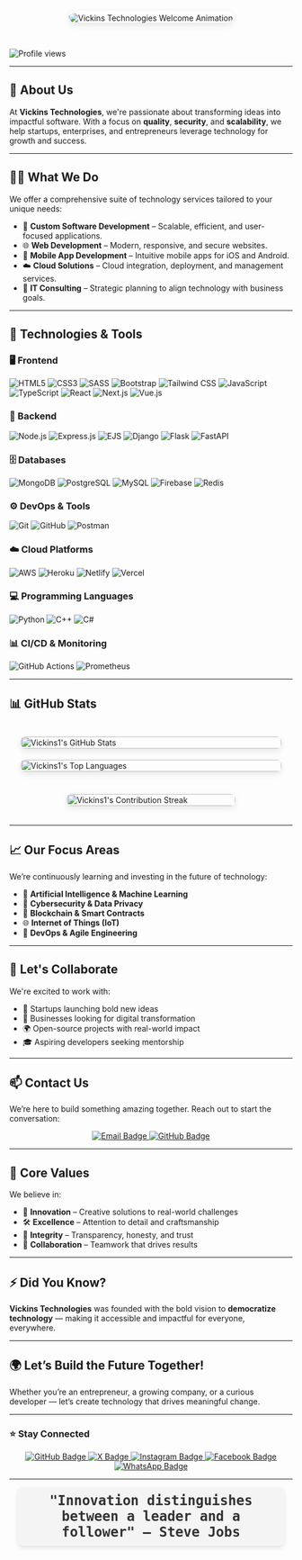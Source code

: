 <div style="display: flex; justify-content: center; align-items: center; padding: 2rem;">
  <img 
    src="https://readme-typing-svg.demolab.com?font=Fira+Code&size=26&pause=1000&center=true&vCenter=true&width=700&lines=GREETINGS!%20WELCOME%20TO%20VICKINS%20TECHNOLOGIES." 
    alt="Vickins Technologies Welcome Animation" 
    style="max-width: 100%; height: auto; margin-top: 10px; padding-top: 5px; box-shadow: 0 4px 12px rgba(0, 0, 0, 0.1); border-radius: 12px; transition: transform 0.5s ease-in-out;"
    onmouseover="this.style.transform='scale(1.05)'" 
    onmouseout="this.style.transform='scale(1)'"
  />
</div>

![Profile views](https://komarev.com/ghpvc/?username=vickins1)

---

## 🌟 About Us

At **Vickins Technologies**, we're passionate about transforming ideas into impactful software. With a focus on **quality**, **security**, and **scalability**, we help startups, enterprises, and entrepreneurs leverage technology for growth and success.

---

## 👨‍💻 What We Do

We offer a comprehensive suite of technology services tailored to your unique needs:

- 🔧 **Custom Software Development** – Scalable, efficient, and user-focused applications.
- 🌐 **Web Development** – Modern, responsive, and secure websites.
- 📱 **Mobile App Development** – Intuitive mobile apps for iOS and Android.
- ☁️ **Cloud Solutions** – Cloud integration, deployment, and management services.
- 🧠 **IT Consulting** – Strategic planning to align technology with business goals.

---

## 🚀 Technologies & Tools

### 🖥️ Frontend
![HTML5](https://img.shields.io/badge/HTML5-E34F26?style=for-the-badge&logo=html5&logoColor=white)
![CSS3](https://img.shields.io/badge/CSS3-1572B6?style=for-the-badge&logo=css3&logoColor=white)
![SASS](https://img.shields.io/badge/SASS-CC6699?style=for-the-badge&logo=sass&logoColor=white)
![Bootstrap](https://img.shields.io/badge/Bootstrap-563D7C?style=for-the-badge&logo=bootstrap&logoColor=white)
![Tailwind CSS](https://img.shields.io/badge/TailwindCSS-38B2AC?style=for-the-badge&logo=tailwind-css&logoColor=white)
![JavaScript](https://img.shields.io/badge/JavaScript-F7DF1E?style=for-the-badge&logo=javascript&logoColor=black)
![TypeScript](https://img.shields.io/badge/TypeScript-3178C6?style=for-the-badge&logo=typescript&logoColor=white)
![React](https://img.shields.io/badge/React-20232A?style=for-the-badge&logo=react&logoColor=61DAFB)
![Next.js](https://img.shields.io/badge/Next.js-000000?style=for-the-badge&logo=nextdotjs&logoColor=white)
![Vue.js](https://img.shields.io/badge/Vue.js-4FC08D?style=for-the-badge&logo=vue.js&logoColor=white)

### 🧰 Backend
![Node.js](https://img.shields.io/badge/Node.js-339933?style=for-the-badge&logo=nodedotjs&logoColor=white)
![Express.js](https://img.shields.io/badge/Express.js-000000?style=for-the-badge&logo=express&logoColor=white)
![EJS](https://img.shields.io/badge/EJS-3178C6?style=for-the-badge&logo=ejs&logoColor=white)
![Django](https://img.shields.io/badge/Django-092E20?style=for-the-badge&logo=django&logoColor=white)
![Flask](https://img.shields.io/badge/Flask-000000?style=for-the-badge&logo=flask&logoColor=white)
![FastAPI](https://img.shields.io/badge/FastAPI-009688?style=for-the-badge&logo=fastapi&logoColor=white)

### 🗄️ Databases
![MongoDB](https://img.shields.io/badge/MongoDB-4EA94B?style=for-the-badge&logo=mongodb&logoColor=white)
![PostgreSQL](https://img.shields.io/badge/PostgreSQL-316192?style=for-the-badge&logo=postgresql&logoColor=white)
![MySQL](https://img.shields.io/badge/MySQL-4479A1?style=for-the-badge&logo=mysql&logoColor=white)
![Firebase](https://img.shields.io/badge/Firebase-FFCA28?style=for-the-badge&logo=firebase&logoColor=black)
![Redis](https://img.shields.io/badge/Redis-DC382D?style=for-the-badge&logo=redis&logoColor=white)

### ⚙️ DevOps & Tools
![Git](https://img.shields.io/badge/Git-F05032?style=for-the-badge&logo=git&logoColor=white)
![GitHub](https://img.shields.io/badge/GitHub-181717?style=for-the-badge&logo=github&logoColor=white)
![Postman](https://img.shields.io/badge/Postman-FF6C37?style=for-the-badge&logo=postman&logoColor=white)

### ☁️ Cloud Platforms
![AWS](https://img.shields.io/badge/AWS-232F3E?style=for-the-badge&logo=amazon-aws&logoColor=white)
![Heroku](https://img.shields.io/badge/Heroku-430098?style=for-the-badge&logo=heroku&logoColor=white)
![Netlify](https://img.shields.io/badge/Netlify-00C7B7?style=for-the-badge&logo=netlify&logoColor=white)
![Vercel](https://img.shields.io/badge/Vercel-000000?style=for-the-badge&logo=vercel&logoColor=white)

### 💻 Programming Languages
![Python](https://img.shields.io/badge/Python-3776AB?style=for-the-badge&logo=python&logoColor=white)
![C++](https://img.shields.io/badge/C++-00599C?style=for-the-badge&logo=c%2b%2b&logoColor=white)
![C#](https://img.shields.io/badge/C%23-239120?style=for-the-badge&logo=c-sharp&logoColor=white)

### 📊 CI/CD & Monitoring
![GitHub Actions](https://img.shields.io/badge/GitHub%20Actions-2088FF?style=for-the-badge&logo=github-actions&logoColor=white)
![Prometheus](https://img.shields.io/badge/Prometheus-E6522C?style=for-the-badge&logo=prometheus&logoColor=white)

---


## 📊 GitHub Stats

<div style="display: flex; flex-wrap: wrap; justify-content: center; align-items: center; gap: 20px; padding: 20px;">
  <div style="flex: 1; max-width: 500px; min-width: 300px;">
    <img src="https://github-readme-stats.vercel.app/api?username=Vickins1&show_icons=true&theme=vue-dark&hide_border=true&count_private=true&title_color=38B2AC&text_color=FFFFFF&icon_color=61DAFB" alt="Vickins1's GitHub Stats" style="width: 100%; height: auto; border-radius: 8px; box-shadow: 0 4px 12px rgba(0, 0, 0, 0.1);" />
  </div>
  <div style="flex: 1; max-width: 500px; min-width: 300px;">
    <img src="https://github-readme-stats.vercel.app/api/top-langs/?username=Vickins1&layout=compact&theme=vue-dark&hide_border=true&title_color=38B2AC&text_color=FFFFFF&icon_color=61DAFB" alt="Vickins1's Top Languages" style="width: 100%; height: auto; border-radius: 8px; box-shadow: 0 4px 12px rgba(0, 0, 0, 0.1);" />
  </div>
</div>

<div style="display: flex; justify-content: center; padding: 20px;">
  <div style="max-width: 500px; min-width: 300px;">
    <img src="https://github-readme-streak-stats.herokuapp.com/?user=Vickins1&theme=vue-dark&hide_border=true&background=1A2525&stroke=38B2AC&ring=61DAFB&fire=61DAFB&currStreakNum=FFFFFF&sideNums=FFFFFF&currStreakLabel=38B2AC&sideLabels=FFFFFF" alt="Vickins1's Contribution Streak" style="width: 100%; height: auto; border-radius: 8px; box-shadow: 0 4px 12px rgba(0, 0, 0, 0.1);" />
  </div>
</div>

---

## 📈 Our Focus Areas

We’re continuously learning and investing in the future of technology:

- 🤖 **Artificial Intelligence & Machine Learning**
- 🔐 **Cybersecurity & Data Privacy**
- 🔗 **Blockchain & Smart Contracts**
- 🌐 **Internet of Things (IoT)**
- 🚀 **DevOps & Agile Engineering**

---

## 🤝 Let's Collaborate

We're excited to work with:

- 🚀 Startups launching bold new ideas  
- 🏢 Businesses looking for digital transformation  
- 🌍 Open-source projects with real-world impact  
- 🎓 Aspiring developers seeking mentorship  

---

## 📫 Contact Us

We’re here to build something amazing together. Reach out to start the conversation:

<p align="center">
  <a href="mailto:vickinstechnologies@gmail.com">
    <img src="https://img.shields.io/badge/Email-vickinstechnologies@gmail.com-D14836?style=for-the-badge&logo=gmail&logoColor=white" alt="Email Badge" />
  </a>
  <a href="https://github.com/Vickins1">
    <img src="https://img.shields.io/badge/GitHub-@Vickins1-181717?style=for-the-badge&logo=github&logoColor=white" alt="GitHub Badge" />
  </a>
</p>

---

## 🔑 Core Values

We believe in:

- 🌟 **Innovation** – Creative solutions to real-world challenges  
- 🛠 **Excellence** – Attention to detail and craftsmanship  
- 🤝 **Integrity** – Transparency, honesty, and trust  
- 👥 **Collaboration** – Teamwork that drives results  

---

## ⚡ Did You Know?

**Vickins Technologies** was founded with the bold vision to **democratize technology** — making it accessible and impactful for everyone, everywhere.

---

## 🌍 Let’s Build the Future Together!

Whether you’re an entrepreneur, a growing company, or a curious developer — let’s create technology that drives meaningful change.

---

### ⭐ Stay Connected

<p align="center">
  <a href="https://github.com/Vickins1" target="_blank">
    <img src="https://img.shields.io/badge/GitHub-181717?style=for-the-badge&logo=github&logoColor=white" alt="GitHub Badge" />
  </a>
<a href="https://x.com/vickins_tech" target="_blank">
  <img src="https://img.shields.io/badge/X-1DA1F2?style=for-the-badge&logo=x&logoColor=white" alt="X Badge" />
</a>

  <a href="https://instagram.com/vickins.technologies" target="_blank">
    <img src="https://img.shields.io/badge/Instagram-E4405F?style=for-the-badge&logo=instagram&logoColor=white" alt="Instagram Badge" />
  </a>
  <a href="https://facebook.com/profile.php?id=61569016955138" target="_blank">
    <img src="https://img.shields.io/badge/Facebook-1877F2?style=for-the-badge&logo=facebook&logoColor=white" alt="Facebook Badge" />
  </a>
  <a href="https://wa.me/+254794501005" target="_blank">
    <img src="https://img.shields.io/badge/WhatsApp-25D366?style=for-the-badge&logo=whatsapp&logoColor=white" alt="WhatsApp Badge" />
  </a>
</p>

---

<p align="center" style="font-family: 'Fira Code', monospace; font-size: 24px; color: #333; font-weight: bold; padding: 10px; background-color: #f4f4f4; border-radius: 8px; box-shadow: 0 4px 8px rgba(0, 0, 0, 0.1); max-width: 90%; margin: auto;">
  "Innovation distinguishes between a leader and a follower" – <strong>Steve Jobs</strong>
</p>


